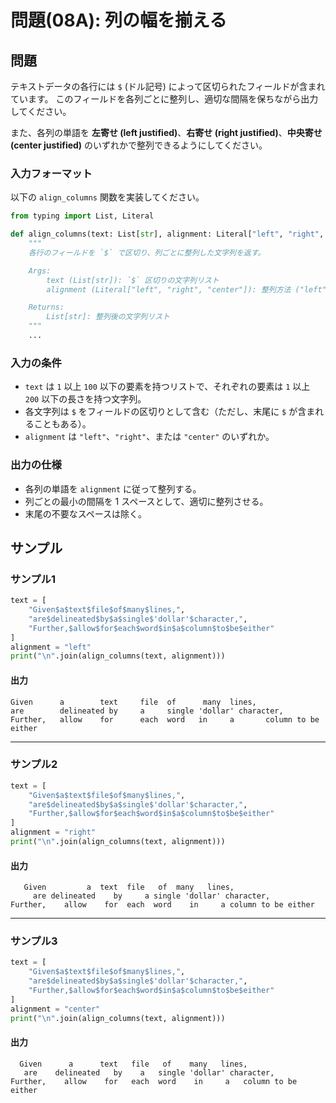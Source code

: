 # 問題(08A): 列の幅を揃える

## 問題

テキストデータの各行には `$` (ドル記号) によって区切られたフィールドが含まれています。
このフィールドを各列ごとに整列し、適切な間隔を保ちながら出力してください。

また、各列の単語を **左寄せ (left justified)**、**右寄せ (right justified)**、**中央寄せ (center justified)** のいずれかで整列できるようにしてください。

### 入力フォーマット

以下の `align_columns` 関数を実装してください。

```python
from typing import List, Literal

def align_columns(text: List[str], alignment: Literal["left", "right", "center"]) -> List[str]:
    """
    各行のフィールドを `$` で区切り、列ごとに整列した文字列を返す。

    Args:
        text (List[str]): `$` 区切りの文字列リスト
        alignment (Literal["left", "right", "center"]): 整列方法 ("left", "right", "center")

    Returns:
        List[str]: 整列後の文字列リスト
    """
    ...
```

### 入力の条件

- `text` は `1` 以上 `100` 以下の要素を持つリストで、それぞれの要素は `1` 以上 `200` 以下の長さを持つ文字列。
- 各文字列は `$` をフィールドの区切りとして含む（ただし、末尾に `$` が含まれることもある）。
- `alignment` は `"left"`、`"right"`、または `"center"` のいずれか。

### 出力の仕様

- 各列の単語を `alignment` に従って整列する。
- 列ごとの最小の間隔を 1 スペースとして、適切に整列させる。
- 末尾の不要なスペースは除く。

## サンプル

### サンプル1

```python
text = [
    "Given$a$text$file$of$many$lines,",
    "are$delineated$by$a$single$'dollar'$character,",
    "Further,$allow$for$each$word$in$a$column$to$be$either"
]
alignment = "left"
print("\n".join(align_columns(text, alignment)))
```

#### 出力
```
Given      a        text     file  of      many  lines,
are        delineated by     a     single 'dollar' character,
Further,   allow    for      each  word   in     a       column to be either
```

---

### サンプル2

```python
text = [
    "Given$a$text$file$of$many$lines,",
    "are$delineated$by$a$single$'dollar'$character,",
    "Further,$allow$for$each$word$in$a$column$to$be$either"
]
alignment = "right"
print("\n".join(align_columns(text, alignment)))
```

#### 出力
```
   Given         a  text  file   of  many   lines,
     are delineated    by     a single 'dollar' character,
Further,    allow    for  each  word    in     a column to be either
```

---

### サンプル3

```python
text = [
    "Given$a$text$file$of$many$lines,",
    "are$delineated$by$a$single$'dollar'$character,",
    "Further,$allow$for$each$word$in$a$column$to$be$either"
]
alignment = "center"
print("\n".join(align_columns(text, alignment)))
```

#### 出力
```
  Given      a      text   file   of    many   lines,
   are    delineated   by    a   single 'dollar' character,
Further,    allow    for   each  word    in     a   column to be either
```
